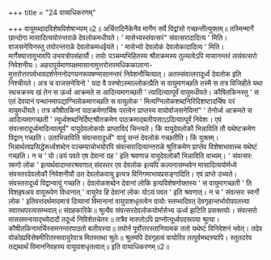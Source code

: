 +++
title = "24 वाय्वधिकरणम्"

+++
वायुमब्दादविशेषविशेषाभ्याम्॥2॥ अर्चिरादिनैकेनैव मार्गेण सर्वे विद्वांसो गच्छन्तीत्युक्तम्॥ तस्मिन्मार्गे छान्दोगा मासादित्ययोरन्तराळे देवलोकमधीयते। ' मासेभ्यस्संवत्सरं" संवत्सरादादित्य ' मिति। वाजसनेयिनस्तु तयोरन्तराळे देवलोकमधईयते। ' मासेभ्यो देवलोकं देवलोकादादित्य ' मिति। मार्गैक्यात्तावुभावपि उभयत्रोपसंहार्यौ। तयोः पञ्चम्यभिहितस्य श्रौतक्रमस्य तुल्यत्वेऽपि मासानन्तरं लसंवत्सरो निवेशनीयः। अहरापूर्यमाणपक्षमासानामुत्तरोत्तरमधिककालाना- मुत्तरोत्तरपर्वभावदर्शनेननोदगयनरूपषण्मासानन्तरं निवेशनौचित्यात्। अतस्संवत्लरादूर्ध्वं देवलोक इति निश्चीयते। अत्र च वाजसनेयिनो ' यदा वै परुषोऽस्माल्लोकत्प्रैति स वायुमागच्छति तस्मै स तत्र विजिहीते यथा रथचक्रस्य खं तेन स ऊर्ध्व आक्रमते स आदित्यमागच्छती ' त्यादित्यात्पूर्वं वायुमधीयते। कौषितकिनस्तु ' स एतं देवयानं पन्थानमापद्याग्निलोकमागच्छति स वायुलोक ' मित्यग्निलोकशब्दनिरिदिशष्टादर्चिषः परं वायुमधीयते। तत्र कौषीतकिनां पाठक्रमेणार्चिषः परत्वेन प्राप्तस्य वायोर्वाजसनेयिनां" ' तेनोर्ध्व आक्रमते स आदित्यमागच्छती ' त्यूर्ध्वशब्दनिर्दिष्टश्रौतक्रमेण पाठक्रमाद्बलीयसाऽऽदित्यात्पूर्वं निवेशः। एवं संवत्सरादूर्ध्वमादित्यात्पूर्वं" वायुदेवलोकयोः प्राप्ताविदं चिन्त्यते। किं वायुदेवलोकौ भिन्नाविति तौ यथेष्टक्रमेण विद्वान् गच्छति। उताभिन्नाविति संवत्सरादुर्ध्वं" वायुं सन्तं देवलोकं गच्छतीति। किं युक्तम्। भिन्नार्थत्वप्रसिद्धेरूर्ध्वशब्देन पञ्चम्याचोभयोरपि संवत्सरादित्यान्तराळे श्रुतिक्रमेण प्राप्तेव विशेषाभावाच्च यथेष्टं गच्छति। न च ' यो।डयं पवते एष देवानां ग्रह ' इति श्रवणान्न वायुदेवलोकौ भिन्नाविति वाच्यम्। ' संवत्सरः स्रव्गो लोक ' इत्यर्थवादान्तरश्रवणात् संवस्तर एव देवलोक इत्यपि कल्पनासम्भवेन मासादित्ययोर्मध्ये संवस्तरदेवलोकौ निवेशनीयौ उत देवलोकवायु इत्यत्र विनिगमाभावप्रसङ्गादिति। एवं प्राप्ते उच्यते। संवस्तरादूर्ध्व विद्वान्वायुं गच्छति। देवलोकशब्देन देवानां लोकि इत्यविशेषणोक्तस्य ' स वायुमागच्छती ' ति विशइषअय वायुरूपेण विधानात् ' वायुरेव हि देवानां लोकः योऽयं पवत ' इति श्रवणात्। न च ' संवत्सरः स्वर्गो लोक ' इतिवत्तदर्थमादमात्रं दिव्यानां विमानानां वायुपाशधृतत्वेन वायोः स्तम्भादिवत् देवगृहान्तर्भावोपपतत्त्या स्वारथपरत्वसम्भवात्॥ संग्रहकारिके॥ श्रुत्यैव संवत्सरदेवलोकयोर्मासेभ्य ऊर्ध्व झटिति प्रसक्तयोः। संवत्सरो माससमन्वयाद्भवेदादौ तदूर्ध्व निविशेतचेतरः॥ तत्रैव मारुतोऽपि प्राप्नोत्यूर्ध्वपदरूपया श्रुत्या। कौषीतकिनामर्चिस्समनन्तरपाठतो बलीयस्या॥ तयोर्न पूर्वोत्तरस्तानियामकं ततो यथेष्टं विनिवेशनं भवेत्। तदेव वोकोह्यविसेषमीरितस्सवायुरेवात्र मितस्तथा श्रुतेः॥ श्रुतमपि देवगृहत्वं वायोरिव तत्पुर्वमब्दस्यापि। स्तुतदरेव तद्यथार्थं विमाननिवहस्य वायुपाशधृतत्वात्॥ इति वाय्वधिकरणम्॥2॥